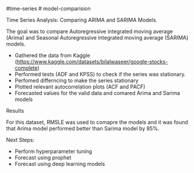 #time-series # model-comparision 

Time Series Analysis: Comparing ARIMA and SARIMA Models.

The goal was to compare Autoregressive integrated moving average (Arima) and Seasonal Autoregressive integrated moving average (SARIMA) models. 

- Gathered the data from Kaggle (https://www.kaggle.com/datasets/bilalwaseer/google-stocks-complete)
- Performed tests (ADF and KPSS) to check if the series was stationary.
- Perfomed differncing to make the series stationary
- Plotted relevant autocorrelation plots (ACF and PACF)
- Forecasted values for the valid data and comared Arima and Sarima models

Results

For this dataset, RMSLE was used to comapre the models and it was found that Arima model performed better than Sarima model by 85%.

Next Steps:
- Perform hyperparameter tuning
- Forecast using prophet
- Forecast using deep learning models

